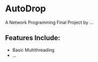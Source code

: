 # AutoDrop
A Network Programming Final Project by ...

## Features Include:
+ Basic Multithreading
+ ...